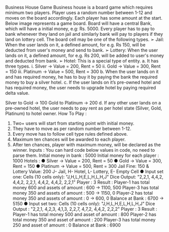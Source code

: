 Business House Game
Business house is a board game which requires minimum two players. Player uses a random number between 1-12 and moves on the board accordingly. Each player has some amount at the start. Below image represents a game board.
Board will have a central ​Bank​, which will have a initial money, e.g: Rs. 5000. Every player has to pay to bank whenever they land on jail and similarly bank will pay to players if they land on lottery cell.
The board cell may be one of the following types.
➢ Jail​: When the user lands on it, a defined amount, for e.g. Rs 150, will be deducted from user's money and send to bank.
➢ Lottery​:​ ​When the user lands on it, a defined amount, for e.g. Rs 200, will be added to user's money and deducted from bank.
➢ Hotel​: This is a special type of entity.
a. It has three types.
i. Silver -> Value = 200, Rent = 50
ii. Gold -> Value = 300, Rent = 150
iii. Platinum -> Value = 500, Rent = 300
b. When the user lands on it and has required money, he has to buy it by paying the bank the required money to buy a silver hotel.
c. If the user lands on it’s pre-owned hotel and has required money, the user needs to upgrade hotel by paying required delta value.
  
Silver to Gold -> 100
Gold to Platinum -> 200
d. If any other user lands on a pre-owned hotel, the user needs to pay rent as per hotel
state (Silver, Gold, Platinum) to hotel owner.
How To Play :
1. Two+ users will start from starting point with initial money.
2. They have to move as per random number between 1-12.
3. Every move has to follow cell type rules defined above.
4. Maximum ten chances will be awarded to each player.
5. After ten chances, player with maximum money, will be declared as the winner.
Inputs :
You can hard code below values in code, no need to parse them.
Initial money in bank : 5000
Initial money for each player : 1000 Hotels :
● Silver -> Value = 200, Rent = 50
● Gold -> Value = 300, Rent = 150
● Platinum -> Value = 500, Rent = 300
Jail Fine​: 150 & ​Lottery Value​: 200 J​- Jail, ​H​- Hotel, ​L​- Lottery, ​E​- Empty Cell
● Input set one:
Cells (10 cells only):​ "J,H,L,H,E,L,H,L,H,J"
Dice Output ​: "2,2,1, 4,4,2, 4,4,2, 2,2,1, 4,4,2, 4,4,2, 2,2,1" Player​ : 3
Result​ :
Player-1 has total money ​600​ and assets of amount : ​600​ -> 1100, 500 Player-3 has total money ​350​ and assets of amount : ​500​ -> 1150, 0 Player-2 has total money ​350​ and assets of amount : ​0​ -> 600, 0 Balance at Bank : ​6700​ -> 5150
● Input set two:
Cells (10 cells only):​ "J,H,L,H,E,L,H,L,H,J"
Dice Output ​: "​2,2,1, 4,2,3, 4,1,3, 2,2,7, 4,7,2, 4,4,2, 2,2,2​" Player​ : 3
Result​ :
Player-1 has total money 500 and asset of amount : 800 Player-2 has total money 350 and asset of amount : 200 Player-3 has total money 250 and asset of amount : 0 Balance at Bank : 6900